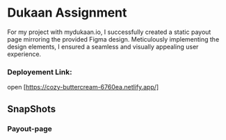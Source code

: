 # Dukaan Assignment
For my project with mydukaan.io, I successfully created a static payout page mirroring the provided Figma design. Meticulously implementing the design elements, I ensured a seamless and visually appealing user experience. 

### Deployement Link: 
  open [https://cozy-buttercream-6760ea.netlify.app/]

## SnapShots

### Payout-page
